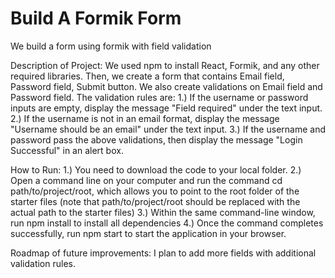 # Build A Formik Form
 We build a form using formik with field validation
 
Description of Project: We used npm to install React, Formik, and any other required libraries. Then, we create a form that contains Email field,
Password field, Submit button. We also create validations on Email field and Password field. The validation rules are:
1.) If the username or password inputs are empty, display the message "Field required" under the text input.
2.) If the username is not in an email format, display the message "Username should be an email" under the text input.
3.) If the username and password pass the above validations, then display the message "Login Successful" in an alert box.

How to Run: 
1.) You need to download the code to your local folder.
2.) Open a command line on your computer and run the command cd path/to/project/root, which allows you to point to the root folder of the starter files (note that path/to/project/root should be replaced with the actual path to the starter files)
3.) Within the same command-line window, run npm install to install all dependencies
4.) Once the command completes successfully, run npm start to start the application in your browser.

Roadmap of future improvements:
I plan to add more fields with additional validation rules.
